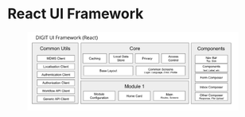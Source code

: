 # React UI Framework

<figure><img src="../.gitbook/assets/image (1) (1) (1).png" alt=""><figcaption></figcaption></figure>
